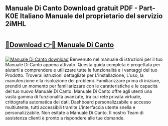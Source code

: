 ## Manuale Di Canto Download gratuit PDF - Part-K0E Italiano Manuale del proprietario del servizio 2iMHL

# <h2><a href="http://dfdmos.blite.top/?on=Manuale+Di+Canto">🔗Download 👉🔴 Manuale Di Canto</a></h2>

[![Manuale Di Canto download](https://i.imgur.com/lujVjoI.png)](http://dfdmos.blite.top/?on=Manuale+Di+Canto)
Benvenuto nel manuale di istruzioni per il tuo Manuale Di Canto appena attivato. Questa guida completa è progettata per aiutarti a comprendere e utilizzare tutte le funzionalità e i vantaggi del tuo Prodotto. Troverai istruzioni dettagliate per L'installazione, L'uso, la manutenzione e la risoluzione dei problemi. Familiarizzare prima di iniziare, prenditi un momento per familiarizzare con le caratteristiche e le capacità del tuo nuovo Manuale Di Canto. Manuale Di Canto offre agli utenti una vasta gamma di funzionalità avanzate, tra cui rete privata virtuale, crittografia automatica dei dati, Dashboard personalizzabile e accesso multiutente, tutti accessibili tramite L'interfaccia utente snella e personalizzabile. Non esitate a Manuale Di Canto. Il nostro Team di assistenza clienti è pronto a rispondere alle tue domande.

